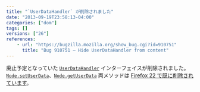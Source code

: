 ```yaml
---
title: "`UserDataHandler` が削除されました"
date: "2013-09-19T23:58:13-04:00"
categories: ["dom"]
tags: []
versions: ["26"]
references:
    - url: "https://bugzilla.mozilla.org/show_bug.cgi?id=910751"
      title: "Bug 910751 – Hide UserDataHandler from content"
---
```

廃止予定となっていた [`UserDataHandler`](https://developer.mozilla.org/docs/Web/API/UserDataHandler) インターフェイスが削除されました。[`Node.setUserData`](https://developer.mozilla.org/docs/Web/API/Node.setUserData)、[`Node.getUserData`](https://developer.mozilla.org/docs/Web/API/Node.getUserData) 両メソッドは [Firefox 22 で既に削除されています](https://www.fxsitecompat.com/ja/docs/2013/node-getuserdata-and-setuserdata-have-been-removed/)。
